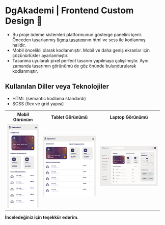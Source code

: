 # DgAkademi | Frontend Custom Design 🔷

- Bu proje ödeme sistemleri platformunun gösterge panelini içerir. Önceden tasarlanmış [figma tasarımı](https://www.figma.com/community/file/1142503589821545823)nın html ve scss ile kodlanmış halidir.
- Mobil öncelikli olarak kodlanmıştır. Mobil ve daha geniş ekranlar için çözünürlükler ayarlanmıştır.
- Tasarıma uyularak pixel perfect tasarım yapılmaya çalışılmıştır. Aynı zamanda tasarımın görünümü de göz önünde bulundurularak kodlanmıştır.

## Kullanılan Diller veya Teknolojiler

- HTML (semantic kodlama standardı)
- SCSS (flex ve grid yapısı)

<table>
<tbody>
<tr>
<th>Mobil Görünüm</th>
<th>Tablet Görünümü</th>
<th>Laptop Görünümü</th>
</tr>
<tr>
<td><img src="README.md-views/mobile-view.png"/></td>
<td><img src="README.md-views/tablet-view.png"/></td>
<td><img src="README.md-views/laptop-view.png"/></td>
</tr>
</tbody>
</table>

<b>İnceledeğiniz için teşekkür ederim.</b>
